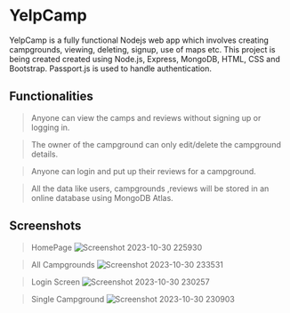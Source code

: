 # YelpCamp


YelpCamp is a fully functional Nodejs web app which involves creating campgrounds, viewing, deleting, signup, use of maps etc.
This project is being created created using Node.js, Express, MongoDB, HTML, CSS and Bootstrap. Passport.js is used to handle authentication.

## Functionalities

>Anyone can view the camps and reviews without signing up or logging in.

>The owner of the campground can only edit/delete the campground details.

>Anyone can login and put up their reviews for a campground.

>All the data like users, campgrounds ,reviews will be stored in an online database using MongoDB Atlas.

## Screenshots
>HomePage
![Screenshot 2023-10-30 225930](https://github.com/ravenclaw03/YelpCamp/assets/100299605/7bd96ec3-64ac-4041-bfce-cb88ad30d4dc)

>All Campgrounds
![Screenshot 2023-10-30 233531](https://github.com/ravenclaw03/YelpCamp/assets/100299605/566dbdc7-055a-46fe-a5bc-318bdf0c9a51)

>Login Screen
![Screenshot 2023-10-30 230257](https://github.com/ravenclaw03/YelpCamp/assets/100299605/545651c0-9b80-403c-ba2b-04b883cbb205)

>Single Campground
![Screenshot 2023-10-30 230903](https://github.com/ravenclaw03/YelpCamp/assets/100299605/80d5a547-5580-454e-be4b-ee6bd30850d6)

